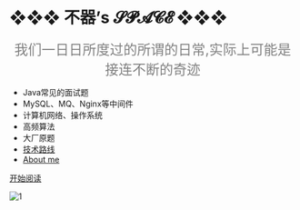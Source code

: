 <!--图片-->



<!--一些描述-->

#  ❖❖❖ 不器’s 𝓢𝓟𝓐𝓒𝓔 ❖❖❖

<div align="center"><font size="5"color="grey">我们一日日所度过的所谓的日常,实际上可能是接连不断的奇迹</font></div>

 

- Java常见的面试题
- MySQL、MQ、Nginx等中间件
- 计算机网络、操作系统
- 高频算法
- 大厂原题
- [技术路线](roadmap/README.md)
- [About me](resume/bst_resume.md)

[开始阅读](/README.md)

<!--封面-->

![1](images/cover.jpg)